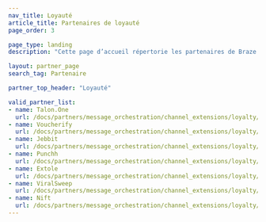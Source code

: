 ```yaml
---
nav_title: Loyauté
article_title: Partenaires de loyauté
page_order: 3

page_type: landing
description: "Cette page d’accueil répertorie les partenaires de Braze (Alloys) qui vous permettent d’utiliser les données et les méthodes de loyauté dans vos campagnes de communication."

layout: partner_page
search_tag: Partenaire

partner_top_header: "Loyauté"

valid_partner_list:
- name: Talon.One
  url: /docs/partners/message_orchestration/channel_extensions/loyalty/talonone/
- name: Voucherify
  url: /docs/partners/message_orchestration/channel_extensions/loyalty/voucherify/
- name: Jebbit
  url: /docs/partners/message_orchestration/channel_extensions/loyalty/jebbit/
- name: Punchh
  url: /docs/partners/message_orchestration/channel_extensions/loyalty/punchh/
- name: Extole
  url: /docs/partners/message_orchestration/channel_extensions/loyalty/extole/
- name: ViralSweep
  url: /docs/partners/message_orchestration/channel_extensions/loyalty/viralsweep/  
- name: Nift
  url: /docs/partners/message_orchestration/channel_extensions/loyalty/nift/
---
```

